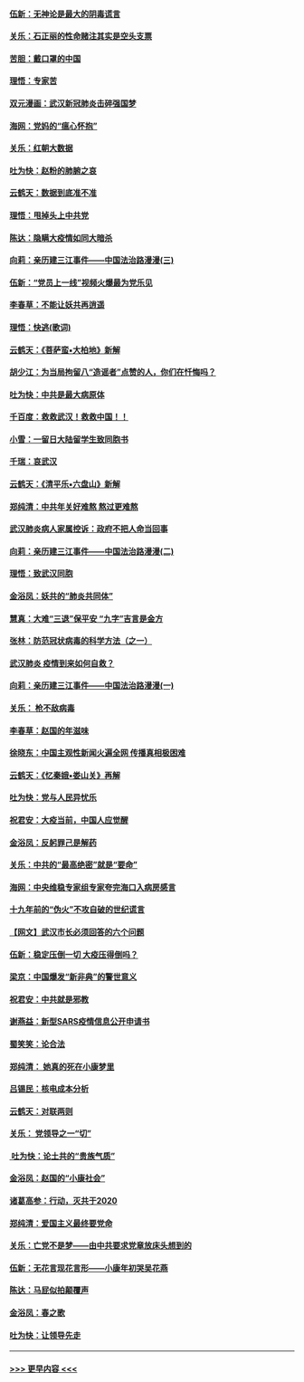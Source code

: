 #### [伍新：无神论是最大的阴毒谎言](../pages/nsc993/n11846129.md?t=02070755) 
#### [关乐：石正丽的性命赌注其实是空头支票](../pages/nsc993/n11846109.md?t=02070755) 
#### [苦胆：戴口罩的中国](../pages/nsc993/n11845576.md?t=02070755) 
#### [理悟：专家苦](../pages/nsc993/n11845564.md?t=02070755) 
#### [双元漫画：武汉新冠肺炎击碎强国梦](../pages/nsc993/n11843320.md?t=02070755) 
#### [海网：党妈的“瘟心怀抱”](../pages/nsc993/n11840740.md?t=02070755) 
#### [关乐：红朝大数据](../pages/nsc993/n11840675.md?t=02070755) 
#### [吐为快：赵粉的肺腑之哀](../pages/nsc993/n11840618.md?t=02070755) 
#### [云鹤天：数据到底准不准](../pages/nsc993/n11840325.md?t=02070755) 
#### [理悟：甩掉头上中共党](../pages/nsc993/n11838826.md?t=02070755) 
#### [陈达：隐瞒大疫情如同大暗杀](../pages/nsc993/n11838771.md?t=02070755) 
#### [向莉：亲历建三江事件——中国法治路漫漫(三)](../pages/nsc993/n11831825.md?t=02070755) 
#### [伍新：“党员上一线”视频火爆最为党乐见](../pages/nsc993/n11838200.md?t=02070755) 
#### [李春草：不能让妖共再逍遥](../pages/nsc993/n11838102.md?t=02070755) 
#### [理悟：快逃(歌词)](../pages/nsc993/n11838083.md?t=02070755) 
#### [云鹤天：《菩萨蛮▪大柏地》新解](../pages/nsc993/n11838059.md?t=02070755) 
#### [胡少江：为当局拘留八“造谣者”点赞的人，你们在忏悔吗？](../pages/nsc993/n11836801.md?t=02070755) 
#### [吐为快：中共是最大病原体](../pages/nsc993/n11836748.md?t=02070755) 
#### [千百度：救救武汉！救救中国！！](../pages/nsc993/n11836145.md?t=02070755) 
#### [小雪：一留日大陆留学生致同胞书](../pages/nsc993/n11834624.md?t=02070755) 
#### [千瑞：哀武汉](../pages/nsc993/n11833647.md?t=02070755) 
#### [云鹤天：《清平乐▪六盘山》新解](../pages/nsc993/n11833611.md?t=02070755) 
#### [郑纯清：中共年关好难熬 熬过更难熬](../pages/nsc993/n11833489.md?t=02070755) 
#### [武汉肺炎病人家属控诉：政府不把人命当回事](../pages/nsc993/n11833205.md?t=02070755) 
#### [向莉：亲历建三江事件——中国法治路漫漫(二)](../pages/nsc993/n11829102.md?t=02070755) 
#### [理悟：致武汉同胞](../pages/nsc993/n11831522.md?t=02070755) 
#### [金浴凤：妖共的“肺炎共同体”](../pages/nsc993/n11829448.md?t=02070755) 
#### [慧真：大难“三退”保平安 “九字”吉言是金方](../pages/nsc993/n11829501.md?t=02070755) 
#### [张林：防范冠状病毒的科学方法（之一）](../pages/nsc993/n11828618.md?t=02070755) 
#### [武汉肺炎 疫情到来如何自救？](../pages/nsc993/n11827632.md?t=02070755) 
#### [向莉：亲历建三江事件——中国法治路漫漫(一)](../pages/nsc993/n11827190.md?t=02070755) 
#### [关乐： 枪不敌病毒](../pages/nsc993/n11826746.md?t=02070755) 
#### [李春草：赵国的年滋味](../pages/nsc993/n11826321.md?t=02070755) 
#### [徐晓东：中国主观性新闻火遍全网 传播真相极困难](../pages/nsc993/n11826508.md?t=02070755) 
#### [云鹤天：《忆秦娥▪娄山关》再解](../pages/nsc993/n11824682.md?t=02070755) 
#### [吐为快：党与人民异忧乐](../pages/nsc993/n11824660.md?t=02070755) 
#### [祝君安：大疫当前，中国人应觉醒](../pages/nsc993/n11821946.md?t=02070755) 
#### [金浴凤：反躬罪己是解药](../pages/nsc993/n11820280.md?t=02070755) 
#### [关乐：中共的“最高绝密”就是“要命”](../pages/nsc993/n11816946.md?t=02070755) 
#### [海网：中央维稳专家组专家夸完海口入病房感言](../pages/nsc993/n11815138.md?t=02070755) 
#### [十九年前的“伪火”不攻自破的世纪谎言](../pages/nsc993/n11813238.md?t=02070755) 
#### [【网文】武汉市长必须回答的六个问题](../pages/nsc993/n11813848.md?t=02070755) 
#### [伍新：稳定压倒一切 大疫压得倒吗？](../pages/nsc993/n11812634.md?t=02070755) 
#### [梁京：中国爆发“新非典”的警世意义](../pages/nsc993/n11812554.md?t=02070755) 
#### [祝君安：中共就是邪教](../pages/nsc993/n11812431.md?t=02070755) 
#### [谢燕益：新型SARS疫情信息公开申请书](../pages/nsc993/n11808840.md?t=02070755) 
#### [蜀笑笑：论合法](../pages/nsc993/n11808064.md?t=02070755) 
#### [郑纯清： 她真的死在小康梦里](../pages/nsc993/n11806623.md?t=02070755) 
#### [吕锡民：核电成本分析](../pages/nsc993/n11806284.md?t=02070755) 
#### [云鹤天：对联两则](../pages/nsc993/n11805957.md?t=02070755) 
#### [关乐： 党领导之一“切”](../pages/nsc993/n11804505.md?t=02070755) 
#### [ 吐为快：论土共的“贵族气质”](../pages/nsc993/n11804490.md?t=02070755) 
#### [金浴凤：赵国的“小康社会”](../pages/nsc993/n11804452.md?t=02070755) 
#### [诸葛高参：行动，灭共于2020](../pages/nsc993/n11804120.md?t=02070755) 
#### [郑纯清：爱国主义最终要党命](../pages/nsc993/n11802197.md?t=02070755) 
#### [关乐：亡党不是梦——由中共要求党章放床头想到的](../pages/nsc993/n11802156.md?t=02070755) 
#### [伍新：无花言现花言形——小康年初哭吴花燕](../pages/nsc993/n11800044.md?t=02070755) 
#### [陈达：马屁似拍颠覆声](../pages/nsc993/n11800010.md?t=02070755) 
#### [金浴凤：春之歌](../pages/nsc993/n11797687.md?t=02070755) 
#### [吐为快：让领导先走](../pages/nsc993/n11797512.md?t=02070755) 

----
#### [ >>> 更早内容 <<< ](../indexes/nsc993-earlier.md)
